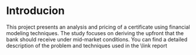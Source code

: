 # Introducion
This project presents an analysis and pricing of a certificate using financial modeling techniques. The study focuses on deriving the upfront that the bank should receive under mid-market conditions. You can find a detailed description of the problem and techniques used in the \link report
